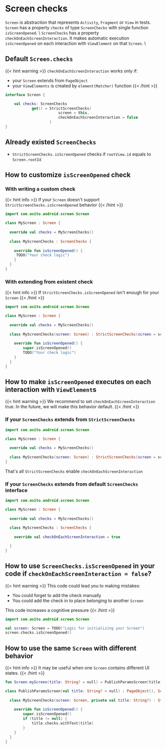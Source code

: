 # Screen checks

`Screen` is abstraction that represents `Activity`, `Fragment` or `View` in tests. \
`Screen` has a property `checks` of type `ScreenChecks` with single function `isScreenOpened`. \ 
`ScreenChecks` has a property `checkOnEachScreenInteraction`. It makes automatic execution `isScreenOpened` on each interaction with `ViewElement` on that `Screen`. \

## Default `Screen.checks`

{{< hint warning >}}
`checkOnEachScreenInteraction` works only if: 
- your `Screen` extends from `PageObject`
- your `ViewElements` is created by `element(Matcher)` function
{{< /hint >}}

```kotlin
interface Screen {

    val checks: ScreenChecks
            get() = StrictScreenChecks(
                        screen = this,
                        checkOnEachScreenInteraction = false
                    )
}
```

## Already existed `ScreenChecks`

- `StrictScreenChecks`. `isScreenOpened` checks if `rootView.id` equals to `Screen.rootId`

## How to customize `isScreenOpened` check

### With writing a custom check

{{< hint info >}}
If your `Screen`  doesn't support `StrictScreenChecks.isScreenOpened` behavior
{{< /hint >}}

```kotlin
import com.avito.android.screen.Screen

class MyScreen : Screen {
  
  override val checks = MyScreenChecks()  
  
  class MyScreenChecks : ScreenChecks {
    
    override fun isScreenOpened() {
     TODO("Your check logic")      
    }
  }      
}
```

### With extending from existent check

{{< hint info >}}
If `StrictScreenChecks.isScreenOpened` isn't enough for your `Screen`
{{< /hint >}}

```kotlin
import com.avito.android.screen.Screen

class MyScreen : Screen {
  
  override val checks = MyScreenChecks()  
  
  class MyScreenChecks(screen: Screen) : StrictScreenChecks(screen = screen) {
    
    override fun isScreenOpened() {
        super.isScreenOpened()      
        TODO("Your check logic")      
    }
  }      
}
```


## How to make `isScreenOpened` executes on each interaction with `ViewElement`s

{{< hint warning >}}
We recommend to set `checkOnEachScreenInteraction` true. In the future, we will make this behavior default.
{{< /hint >}}

### If your `ScreenChecks` extends from `StrictScreenChecks`

```kotlin
import com.avito.android.screen.Screen

class MyScreen : Screen {
  
  override val checks = MyScreenChecks()  
  
  class MyScreenChecks(screen: Screen) : StrictScreenChecks(screen = screen, checkOnEachScreenInteraction = true /*true by default*/) {}      
}
```

That's all `StrictScreenChecks` enable `checkOnEachScreenInteraction`

### If your `ScreenChecks` extends from default `ScreenChecks` interface

```kotlin
import com.avito.android.screen.Screen

class MyScreen : Screen {
  
  override val checks = MyScreenChecks()  
  
  class MyScreenChecks : ScreenChecks {
    
    override val checkOnEachScreenInteraction = true

  }      
}
``` 

## How to use `ScreenChecks.isScreenOpened` in your code if `checkOnEachScreenInteraction = false`?

{{< hint warning >}}
This code could lead you to making mistakes:
- You could forget to add the check manually
- You could add the check in to place belonging to another `Screen`

This code increases a cognitive pressure
{{< /hint >}}

```kotlin
import com.avito.android.screen.Screen

val screen: Screen = TODO("Logic for initializing your Screen")
screen.checks.isScreenOpened()
```

## How to use the same `Screen` with different behavior

{{< hint info >}}
It may be useful when one `Screen` contains different UI states. 
{{< /hint >}}

```kotlin
fun Screen.myScreen(title: String? = null) = PublishParamsScreen(title)

class PublishParamsScreen(val title: String? = null) : PageObject(), Screen {
    
  class MyScreenChecks(screen: Screen, private val title: String?) : StrictScreenChecks(screen = screen) {
    
    override fun isScreenOpened() {
        super.isScreenOpened()      
        if (title != null) {
            title.checks.withText(title)
        }
    }
  }    
}
```

